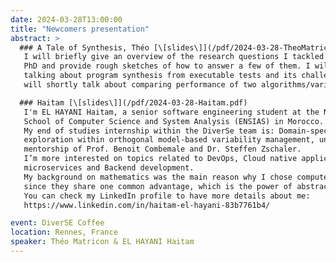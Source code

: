 ```yaml
---
date: 2024-03-28T13:00:00
title: "Newcomers presentation"
abstract: >
  ### A Tale of Synthesis, Théo [\[slides\]](/pdf/2024-03-28-TheoMatricon.pdf)
   I will briefly give an overview of the research questions I tackled during my
   PhD and provide rough sketches of how to answer a few of them. I will mainly be
   talking about program synthesis from executable tests and its challenges, then I
   will shortly talk about comparing performance of two algorithms/variants.

  ### Haitam [\[slides\]](/pdf/2024-03-28-Haitam.pdf)
   I'm EL HAYANI Haitam, a senior software engineering student at the National
   School of Computer Science and System Analysis (ENSIAS) in Morocco.
   My end of studies internship within the DiverSe team is: Domain-specific
   exploration within orthogonal model-based variability management, under the
   mentorship of Prof. Benoit Combemale and Dr. Steffen Zschaler.
   I’m more interested on topics related to DevOps, Cloud native applications,
   microservices and Backend development.
   My background on mathematics was the main reason why I chose computer science,
   since they share one common advantage, which is the power of abstraction.
   You can check my LinkedIn profile to have more details about me:
   https://www.linkedin.com/in/haitam-el-hayani-83b7761b4/

event: DiverSE Coffee
location: Rennes, France
speaker: Théo Matricon & EL HAYANI Haitam
---
```

